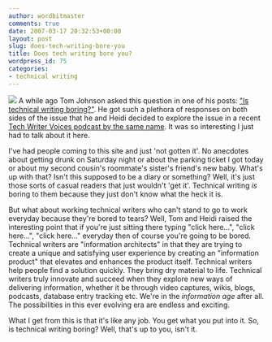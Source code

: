 ```yaml
---
author: wordbitmaster
comments: true
date: 2007-03-17 20:32:53+00:00
layout: post
slug: does-tech-writing-bore-you
title: Does tech writing bore you?
wordpress_id: 75
categories:
- technical writing
---
```


![](http://wordbit.freehostia.com/wp-content/uploads/2007/03/WindowsLiveWriter/Doestechwritingboreyou_B6CD/tn_BoredBaby%5B8%5D.jpg) A while ago Tom Johnson asked this question in one of his posts: ["Is technical writing boring?"](http://www.idratherbewriting.com/2007/02/13/is-technical-writing-boring/). He got such a plethora of responses on both sides of the issue that he and Heidi decided to explore the issue in a recent [Tech Writer Voices podcast by the same name](http://techwritervoices.com/2007/03/14/tech-writer-voices-podcast-is-technical-writing-boring-tech-writers-as-information-architects/). It was so interesting I just had to talk about it here.

I've had people coming to this site and just 'not gotten it'. No anecdotes about getting drunk on Saturday night or about the parking ticket I got today or about my second cousin's roommate's sister's friend's new baby. What's up with that? Isn't this supposed to be a diary or something? Well, it's just those sorts of casual readers that just wouldn't 'get it'. Technical writing _is_ boring to them because they just don't know what the heck it is.<!-- more -->

But what about working technical writers who can't stand to go to work everyday because they're bored to tears? Well, Tom and Heidi raised the interesting point that if you're just sitting there typing "click here...", "click here...", "click here..." everyday then of course you're going to be bored. Technical writers are "information architects" in that they are trying to create a unique and satisfying user experience by creating an "information product" that elevates and enhances the product itself. Technical writers help people find a solution quickly. They bring dry material to life. Technical writers truly innovate and succeed when they explore new ways of delivering information, whether it be through video captures, wikis, blogs, podcasts, database entry tracking etc. We're in the _information age_ after all. The possibilities in this ever evolving era are endless and exciting.

What I get from this is that it's like any job. You get what you put into it. So, is technical writing boring? Well, that's up to you, isn't it.
